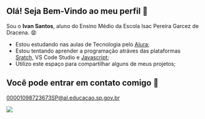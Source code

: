 ## Olá! Seja Bem-Vindo ao meu perfil 👋
Sou o **Ivan Santos**, aluno do Ensino Médio da Escola Isac Pereira Garcez de Dracena. 😧

- Estou estudando nas aulas de Tecnologia pelo [Alura](https://www.alura.com.br);
- Estou tentando aprender a programação atráves das plataformas [Sratch](https://scratch.mit.edu/), VS Code Studio e [Javascript](https://editor.p5js.org/);
- Utilizo este espaço para compartilhar alguns de meus projetos;

## Você pode entrar em contato comigo 📧

00001098723673SP@al.educacao.sp.gov.br

![](https://media0.giphy.com/media/3ndAvMC5LFPNMCzq7m/giphy.webp?cid=82a1493b28jv453lvgg96s6hxxz3giu67c0x4icehk0g7wv6&ep=v1_gifs_trending&rid=giphy.webp&ct=g)
